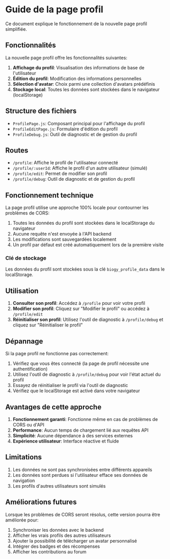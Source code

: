 # Guide de la page profil

Ce document explique le fonctionnement de la nouvelle page profil simplifiée.

## Fonctionnalités

La nouvelle page profil offre les fonctionnalités suivantes:

1. **Affichage du profil**: Visualisation des informations de base de l'utilisateur
2. **Édition du profil**: Modification des informations personnelles
3. **Sélection d'avatar**: Choix parmi une collection d'avatars prédéfinis
4. **Stockage local**: Toutes les données sont stockées dans le navigateur (localStorage)

## Structure des fichiers

- `ProfilePage.js`: Composant principal pour l'affichage du profil
- `ProfileEditPage.js`: Formulaire d'édition du profil
- `ProfileDebug.js`: Outil de diagnostic et de gestion du profil

## Routes

- `/profile`: Affiche le profil de l'utilisateur connecté
- `/profile/:userId`: Affiche le profil d'un autre utilisateur (simulé)
- `/profile/edit`: Permet de modifier son profil
- `/profile/debug`: Outil de diagnostic et de gestion du profil

## Fonctionnement technique

La page profil utilise une approche 100% locale pour contourner les problèmes de CORS:

1. Toutes les données du profil sont stockées dans le localStorage du navigateur
2. Aucune requête n'est envoyée à l'API backend
3. Les modifications sont sauvegardées localement
4. Un profil par défaut est créé automatiquement lors de la première visite

### Clé de stockage

Les données du profil sont stockées sous la clé `biogy_profile_data` dans le localStorage.

## Utilisation

1. **Consulter son profil**: Accédez à `/profile` pour voir votre profil
2. **Modifier son profil**: Cliquez sur "Modifier le profil" ou accédez à `/profile/edit`
3. **Réinitialiser son profil**: Utilisez l'outil de diagnostic à `/profile/debug` et cliquez sur "Réinitialiser le profil"

## Dépannage

Si la page profil ne fonctionne pas correctement:

1. Vérifiez que vous êtes connecté (la page de profil nécessite une authentification)
2. Utilisez l'outil de diagnostic à `/profile/debug` pour voir l'état actuel du profil
3. Essayez de réinitialiser le profil via l'outil de diagnostic
4. Vérifiez que le localStorage est activé dans votre navigateur

## Avantages de cette approche

1. **Fonctionnement garanti**: Fonctionne même en cas de problèmes de CORS ou d'API
2. **Performance**: Aucun temps de chargement lié aux requêtes API
3. **Simplicité**: Aucune dépendance à des services externes
4. **Expérience utilisateur**: Interface réactive et fluide

## Limitations

1. Les données ne sont pas synchronisées entre différents appareils
2. Les données sont perdues si l'utilisateur efface ses données de navigation
3. Les profils d'autres utilisateurs sont simulés

## Améliorations futures

Lorsque les problèmes de CORS seront résolus, cette version pourra être améliorée pour:

1. Synchroniser les données avec le backend
2. Afficher les vrais profils des autres utilisateurs
3. Ajouter la possibilité de télécharger un avatar personnalisé
4. Intégrer des badges et des récompenses
5. Afficher les contributions au forum
